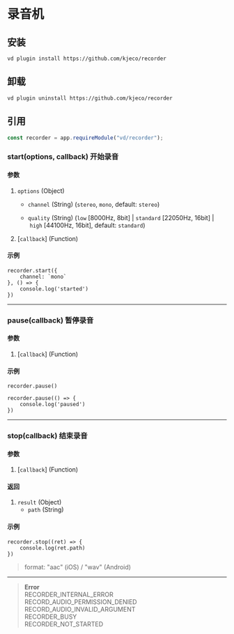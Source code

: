 # 录音机

## 安装

```shell script
vd plugin install https://github.com/kjeco/recorder
```

## 卸载

```shell script
vd plugin uninstall https://github.com/kjeco/recorder
```

## 引用

```js
const recorder = app.requireModule("vd/recorder");
```

### start(options, callback) 开始录音

#### 参数

1.  `options` (Object)
    *   `channel` (String) (`stereo`, `mono`, default: `stereo`)

    *   `quality` (String) (`low` [8000Hz, 8bit] | `standard` [22050Hz, 16bit] | `high` [44100Hz, 16bit], default: `standard`)

2.  [`callback`] (Function)

#### 示例

```
recorder.start({
    channel: `mono`
}, () => {
    console.log('started')
})
```

* * *

### pause(callback) 暂停录音

#### 参数

1.  [`callback`] (Function)

#### 示例

```
recorder.pause()
```

```
recorder.pause(() => {
    console.log('paused')
})
```

* * *

### stop(callback) 结束录音

#### 参数

1.  [`callback`] (Function)

#### 返回

1.  `result` (Object)
    *   `path` (String)

#### 示例

```
recorder.stop((ret) => {
    console.log(ret.path)
})
```

> format: "aac" (iOS) / "wav" (Android)

* * *

> **Error**<br/>
> RECORDER_INTERNAL_ERROR<br/>
> RECORD_AUDIO_PERMISSION_DENIED<br/>
> RECORD_AUDIO_INVALID_ARGUMENT<br/>
> RECORDER_BUSY<br/>
> RECORDER_NOT_STARTED

